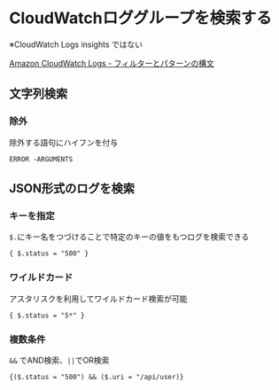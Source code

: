 # CloudWatchロググループを検索する

※CloudWatch Logs insights ではない

[Amazon CloudWatch Logs - フィルターとパターンの構文](https://docs.aws.amazon.com/ja_jp/AmazonCloudWatch/latest/logs/FilterAndPatternSyntax.html)

## 文字列検索

### 除外

除外する語句にハイフンを付与

```
ERROR -ARGUMENTS
```

## JSON形式のログを検索

### キーを指定

`$.`にキー名をつづけることで特定のキーの値をもつログを検索できる

```
{ $.status = "500" }
```

### ワイルドカード

アスタリスクを利用してワイルドカード検索が可能

```
{ $.status = "5*" }
```

### 複数条件

`&&` でAND検索、`||`でOR検索

```
{($.status = "500") && ($.uri = "/api/user)}
```
